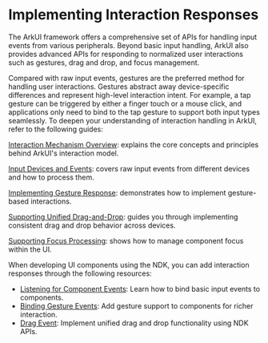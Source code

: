 # Implementing Interaction Responses
<!--Kit: ArkUI-->
<!--Subsystem: ArkUI-->
<!--Owner: @jiangtao92-->
<!--Designer: @piggyguy-->
<!--Tester: @songyanhong-->
<!--Adviser: @HelloCrease-->

The ArkUI framework offers a comprehensive set of APIs for handling input events from various peripherals. Beyond basic input handling, ArkUI also provides advanced APIs for responding to normalized user interactions such as gestures, drag and drop, and focus management.

Compared with raw input events, gestures are the preferred method for handling user interactions. Gestures abstract away device-specific differences and represent high-level interaction intent. For example, a tap gesture can be triggered by either a finger touch or a mouse click, and applications only need to bind to the tap gesture to support both input types seamlessly. To deepen your understanding of interaction handling in ArkUI, refer to the following guides:

[Interaction Mechanism Overview](arkts-interaction-basic-principles.md): explains the core concepts and principles behind ArkUI's interaction model.

[Input Devices and Events](arkts-interaction-development-guide-raw-input-event.md): covers raw input events from different devices and how to process them.

[Implementing Gesture Response](arkts-interaction-development-guide-support-gesture.md): demonstrates how to implement gesture-based interactions.

[Supporting Unified Drag-and-Drop](arkts-common-events-drag-event.md): guides you through implementing consistent drag and drop behavior across devices.

[Supporting Focus Processing](arkts-common-events-focus-event.md): shows how to manage component focus within the UI.

When developing UI components using the NDK, you can add interaction responses through the following resources:
- [Listening for Component Events](ndk-listen-to-component-events.md): Learn how to bind basic input events to components.
- [Binding Gesture Events](ndk-bind-gesture-events.md): Add gesture support to components for richer interaction.
- [Drag Event](ndk-drag-event.md): Implement unified drag and drop functionality using NDK APIs.
